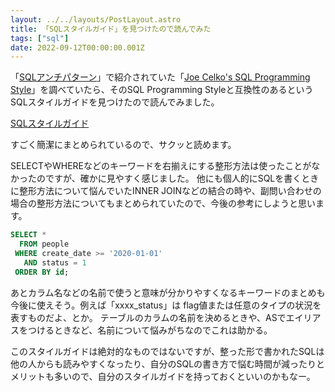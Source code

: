```yaml
---
layout: ../../layouts/PostLayout.astro
title: 「SQLスタイルガイド」を見つけたので読んでみた
tags: ["sql"]
date: 2022-09-12T00:00:00.001Z
---
```


「<a href="https://www.amazon.co.jp/SQL%E3%82%A2%E3%83%B3%E3%83%81%E3%83%91%E3%82%BF%E3%83%BC%E3%83%B3-Bill-Karwin/dp/4873115892" target="_blank">SQLアンチパターン</a>」で紹介されていた「<a href="https://www.amazon.co.jp/dp/B006L21AO6/ref=dp-kindle-redirect?_encoding=UTF8&amp;btkr=1" target="_blank">Joe Celko's SQL Programming Style</a>」を調べていたら、そのSQL Programming Styleと互換性のあるというSQLスタイルガイドを見つけたので読んでみました。

<a href="https://www.sqlstyle.guide/ja" target="_blank">SQLスタイルガイド</a>

すごく簡潔にまとめられているので、サクッと読めます。

SELECTやWHEREなどのキーワードを右揃えにする整形方法は使ったことがなかったのですが、確かに見やすく感じました。
他にも個人的にSQLを書くときに整形方法について悩んでいたINNER JOINなどの結合の時や、副問い合わせの場合の整形方法についてもまとめられていたので、今後の参考にしようと思います。

```sql
SELECT * 
  FROM people
 WHERE create_date >= '2020-01-01' 
   AND status = 1
 ORDER BY id;
 ```

あとカラム名などの名前で使うと意味が分かりやすくなるキーワードのまとめも今後に使えそう。例えば「xxxx_status」は flag値または任意のタイプの状況を表すものだよ、とか。
テーブルのカラムの名前を決めるときや、ASでエイリアスをつけるときなど、名前について悩みがちなのでこれは助かる。

このスタイルガイドは絶対的なものではないですが、整った形で書かれたSQLは他の人からも読みやすくなったり、自分のSQLの書き方で悩む時間が減ったりとメリットも多いので、自分のスタイルガイドを持っておくといいのかもなー。
